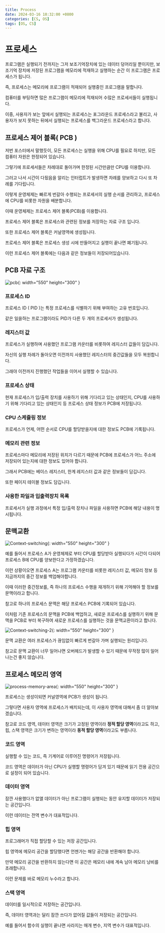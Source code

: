 ```yaml
---
title: Process
date: 2024-03-16 18:32:00 +0800
categories: [CS, OS]
tags: [OS, CS]
---
```

# 프로세스
프로그램은 실행되기 전까지는 그저 보조기억장치에 있는 데이터 덩어리일 뿐이지만, 보조기억 장치에 저장된 프로그램을 메모리에 적재하고 실행하는 순간 이 프로그램은 프로세스가 됩니다.  

즉, 프로세스는 메모리에 프로그램이 적재되어 실행중인 프로그램을 말합니다.  

컴퓨터를 부팅하면 많은 프로그램이 메모리에 적재되어 수많은 프로세서들이 실행됩니다.  

이중, 사용자가 보는 앞에서 실행되는 프로세스는 포그라운드 프로세스라고 불리고, 사용자가 보지 못하는 뒤에서 실행되는 프로세스를 백그라운드 프로세스라고 합니다.

## 프로세스 제어 블록( PCB )

저번 포스터에서 말했듯이, 모든 프로세스는 실행을 위해 CPU를 필요로 하지만, 모든 컴퓨터 자원은 한정되어 있습니다.  

그렇기에 프로세서들은 차례대로 돌아가며 한정된 시간만큼만 CPU를 이용합니다.  

그러고 나서 시간이 다됬음을 알리는 인터럽트가 발생하면 차례를 양보하고 다시 또 차례를 기다립니다.  

이렇게 운영체제는 빠르게 번갈아 수행되는 프로세서의 실행 순서를 관리하고, 프로세스에 CPU를 비롯한 자원을 배분합니다.  

이때 운영체제는 프로세스 제어 블록(PCB)를 이용합니다.

프로세스 제어 블록은 프로세스와 관련된 정보를 저장하는 자료 구조 입니다.  

또한 프로세스 제어 블록은 커널영역에 생성됩니다. 

프로세스 제어 블록은 프로세스 생성 시에 만들어지고 실행이 끝나면 폐기됩니다.  

이런 프로세스 제어 블록에는 다음과 같은 정보들이 저장되어있습니다.

## PCB 자료 구조

![pcb](/assets/img/os/Process/pcb.png){: width="550" height="300" }  

### 프로세스 ID

프로세스 ID ( PID )는 특정 프로세스를 식별하기 위해 부여하는 고유 번호입니다. 

같은 일을하는 프로그램이라도 PID가 다른 두 개의 프로세서가 생성됩니다.  

### 레지스터 값

프로세스가 실행하며 사용했던 프로그램 카운터를 비롯하여 레지스터 값들이 담깁니다.  

자신의 실행 차례가 돌아오면 이전까지 사용했던 레지스터의 중간값들을 모두 복원합니다.  

그래야 이전까지 진행했던 작업들을 이어서 실행할 수 있습니다.

### 프로세스 상태

현재 프로세스가 입/출력 장치를 사용하기 위해 기다리고 있는 상태인지, CPU를 사용하기 위해 기다리고 있는 상태인지 등 프로세스 상태 정보가 PCB에 저장됩니다.

### CPU 스케쥴링 정보

프로세스가 언제, 어떤 순서로 CPU를 할당받을지에 대한 정보도 PCB에 기록됩니다.

### 메모리 관련 정보

프로세스마다 메모리에 저장된 위치가 다르기 때문에 PCB에 프로세스가 어느 주소에 저장되어 있는지에 대한 정보도 있어야 합니다.  

그래서 PCB에는 베이스 레지스터, 한계 레지스터 값과 같은 정보들이 담깁니다.

또한 페이지 테이블 정보도 담깁니다.

### 사용한 파일과 입출력장치 목록

프로세서가 실행 과정에서 특정 입/출력 장치나 파일을 사용하면 PCB에 해당 내용이 명시됩니다.

## 문맥교환

![Context-switching](/assets/img/os/Process/Context-switching.png){: width="550" height="300" }  

예를 들어서 프로세스 A가 운영체제로 부터 CPU를 할당받아 실행되다가 시간이 다되어 프로세스 B에 CPU를 양보한다고 가정하겠습니다.  

이런 상황이오면 프로세스 A는 프로그램 카운터를 비롯한 레지스터 값, 메모리 정보 등 지금까지의 중간 정보를 백업해야합니다.  

이때 이러한 중간정보를, 즉 하나의 프로세스 수행을 재개하기 위해 기억해야 할 정보를 문맥이라고 합니다.

참고로 하나의 프로세스 문맥은 해당 프로세스 PCB에 기록되어 있습니다.

이처럼 기존 프로세스의 문맥을 PCB에 백업하고, 새로운 프로세스를 실행하기 위해 문맥을 PCB로 부터 복구하여 새로운 프로세스를 실행하는 것을 문맥교환이라고 합니다.

![Context-switching-2](/assets/img/os/Context-switching-2.png){: width="550" height="300" }  

문맥 교환은 여러 프로세스가 끊임없이 빠르게 번갈아 가며 실행되는 원리입니다.

참고로 문맥 교환이 너무 일어나면 오버헤드가 발생할 수 있기 때문에 무작정 많이 일어나는건 좋지 않습니다.

## 프로세스 메모리 영역

![process-memory-area](/assets/img/os/Process/process-memory-area.png){: width="550" height="300" }  

프로세스는 생성이되면 커널영역에 PCB가 생성이 됩니다.  

그렇다면 사용자 영역에 프로세스가 배치되는데, 이 사용자 영역에 대해서 좀 더 알아보겠습니다.

참고로 코드 영역, 데이터 영역은 크기가 고정된 영역이라 **정적 할당 영역**이라고도 하고, 힙, 스택 영역은 크기가 변하는 영역이라 **동적 할당 영역**이라고도 부릅니다.

### 코드 영역

실행할 수 있는 코드, 즉 기계어로 이루어진 명령어가 저장됩니다.  

코드 영역은 데이터가 아닌 CPU가 실행할 명령어가 담겨 있기 때문에 읽기 전용 공간으로 설정이 되어 있습니다.

### 데이터 영역

잠깐 사용했다가 없앨 데이터가 아닌 프로그램이 실행되는 동안 유지할 데이터가 저장되는 공간입니다.  

이런 데이터는 전역 변수가 대표적입니다.

### 힙 영역

프로그래머가 직접 할당할 수 있는 저장 공간입니다.  

힙 영역에 메모리 공간을 할당했다면 언젠가는 해당 공간을 반환해야 합니다.

만약 메모리 공간을 반환하지 않는다면 이 공간은 메모리 내에 계속 남아 메모리 낭비를 초래합니다.  

이런 문제를 바로 메모리 누수라고 합니다.

### 스택 영역

데이터를 일시적으로 저장하는 공간입니다.  

즉, 데이터 영역과는 달리 잠깐 쓰다가 없어질 값들이 저장되는 공간입니다.

예를 들어서 함수의 실행이 끝나면 사라지는 매개 변수, 지역 변수가 대표적입니다.
